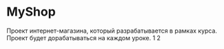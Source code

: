 # MyShop

Проект интернет-магазина, который разрабатывается в рамках курса. Проект будет дорабатываться на каждом уроке.
1
2